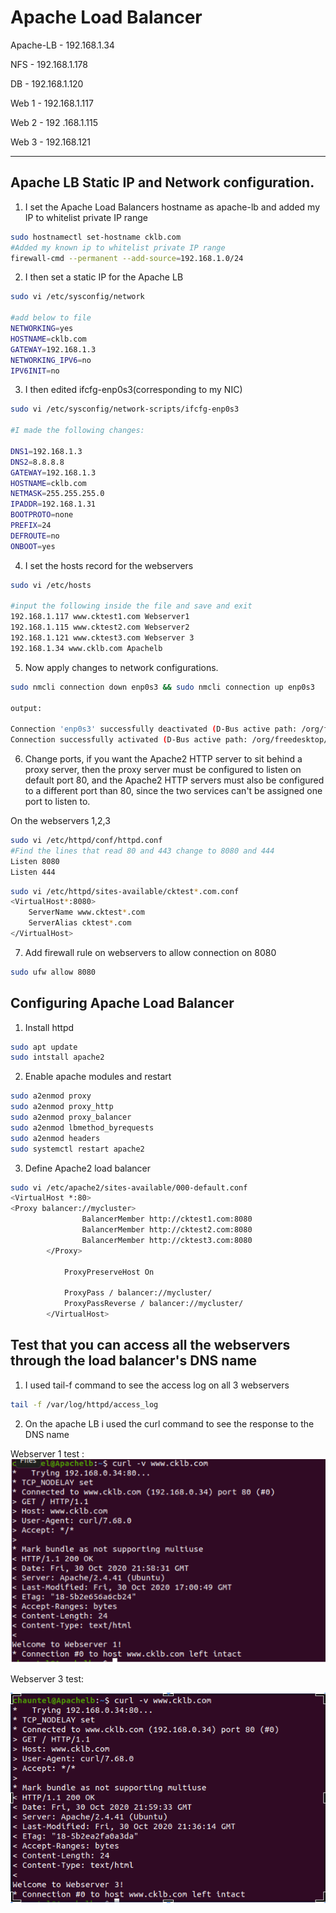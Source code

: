 # Apache Load Balancer

Apache-LB - 192.168.1.34

NFS - 192.168.1.178

DB - 192.168.1.120

Web 1 - 192.168.1.117

Web 2 - 192 .168.1.115

Web 3 - 192.168.121

---

## Apache LB Static IP and Network configuration.

1. I set the Apache Load Balancers hostname as apache-lb and added my IP to whitelist private IP range

```bash
sudo hostnamectl set-hostname cklb.com
#Added my known ip to whitelist private IP range
firewall-cmd --permanent --add-source=192.168.1.0/24
```

2. I then set a static IP for the Apache LB

```bash
sudo vi /etc/sysconfig/network

#add below to file
NETWORKING=yes
HOSTNAME=cklb.com
GATEWAY=192.168.1.3
NETWORKING_IPV6=no
IPV6INIT=no
```

3. I then edited ifcfg-enp0s3(corresponding to my NIC)

```bash
sudo vi /etc/sysconfig/network-scripts/ifcfg-enp0s3

#I made the following changes:

DNS1=192.168.1.3
DNS2=8.8.8.8
GATEWAY=192.168.1.3
HOSTNAME=cklb.com
NETMASK=255.255.255.0
IPADDR=192.168.1.31
BOOTPROTO=none
PREFIX=24
DEFROUTE=no
ONBOOT=yes
```

4. I set the hosts record for the webservers

```bash
sudo vi /etc/hosts

#input the following inside the file and save and exit
192.168.1.117 www.cktest1.com Webserver1
192.168.1.115 www.cktest2.com Webserver2
192.168.1.121 www.cktest3.com Webserver 3
192.168.1.34 www.cklb.com Apachelb

```

5. Now apply changes to network configurations.

```bash
sudo nmcli connection down enp0s3 && sudo nmcli connection up enp0s3

output:

Connection 'enp0s3' successfully deactivated (D-Bus active path: /org/freedesktop/NetworkManager/ActiveConnection/1)
Connection successfully activated (D-Bus active path: /org/freedesktop/NetworkManager/ActiveConnection/4)
```

6. Change ports,  if you want the Apache2 HTTP server to sit behind a proxy server, then the proxy server must be configured to listen on default port 80, and the Apache2 HTTP servers must also be configured to a different port than 80, since the two services can't be assigned one port to listen to.

On the webservers 1,2,3 
```bash
sudo vi /etc/httpd/conf/httpd.conf
#Find the lines that read 80 and 443 change to 8080 and 444
Listen 8080
Listen 444
```

```bash
sudo vi /etc/httpd/sites-available/cktest*.com.conf
<VirtualHost*:8080>
    ServerName www.cktest*.com
    ServerAlias cktest*.com
</VirtualHost>
```

7. Add firewall rule on webservers to allow connection on 8080
```bash 
sudo ufw allow 8080
```

## Configuring Apache Load Balancer

1.  Install httpd
```bash 
sudo apt update
sudo intstall apache2
```

2.  Enable apache modules and restart
```bash
sudo a2enmod proxy
sudo a2enmod proxy_http
sudo a2enmod proxy_balancer
sudo a2enmod lbmethod_byrequests
sudo a2enmod headers
sudo systemctl restart apache2
```


3. Define Apache2 load balancer

```bash
sudo vi /etc/apache2/sites-available/000-default.conf
<VirtualHost *:80>
<Proxy balancer://mycluster>
    			BalancerMember http://cktest1.com:8080
    			BalancerMember http://cktest2.com:8080
    			BalancerMember http://cktest3.com:8080
		</Proxy>

    		ProxyPreserveHost On

    		ProxyPass / balancer://mycluster/
    		ProxyPassReverse / balancer://mycluster/
		</VirtualHost>
  ```



## Test that you can access all the webservers through the load balancer's DNS name 

1. I used tail-f command to see the access log on all 3 webservers

```bash
tail -f /var/log/httpd/access_log
```

2.  On the apache LB i used the curl command to see the response to the DNS name

Webserver 1 test :
![images/webserver1.png](images/webserver1.png)

Webserver 3 test:

![images/webserver3.png](images/webserver3.png)
